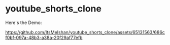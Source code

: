 # youtube_shorts_clone
Here's the Demo:


https://github.com/ItsMeIshan/youtube_shorts_clone/assets/65131563/686cf0bf-097a-48b3-a38a-20f29af77efb

